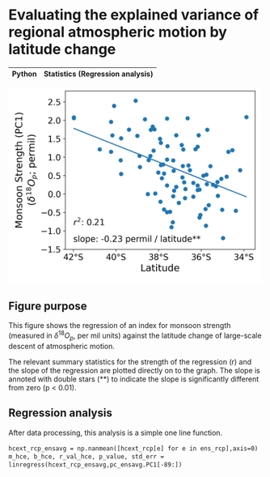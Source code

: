 # Evaluating the explained variance of regional atmospheric motion by latitude change
|Python|Statistics (Regression analysis)|
|-|-|

<img src="/assets/hc_regression.png" alt="HCI - latitude regression" width="500"/>

## Figure purpose
This figure shows the regression of an index for monsoon strength (measured in $\delta^{18}O_p$, per mil units) against the latitude change of large-scale descent of atmospheric motion. 

The relevant summary statistics for the strength of the regression (r) and the slope of the regression are plotted directly on to the graph. The slope is annoted with double stars (**) to indicate the slope is significantly different from zero (p < 0.01).

## Regression analysis
After data processing, this analysis is a simple one line function. 
```
hcext_rcp_ensavg = np.nanmean([hcext_rcp[e] for e in ens_rcp],axis=0)
m_hce, b_hce, r_val_hce, p_value, std_err = linregress(hcext_rcp_ensavg,pc_ensavg.PC1[-89:])

```
